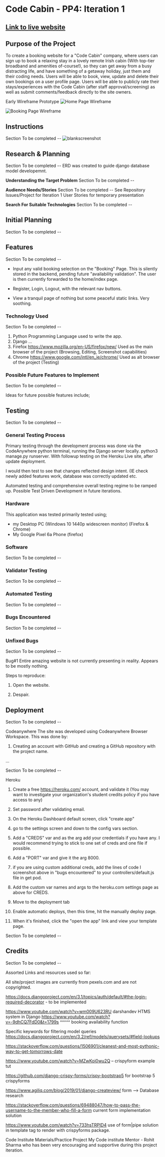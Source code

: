 # Code Cabin - PP4: Iteration 1

## [Link to live website](https://code-cabin-d74544e083a8.herokuapp.com//)

## **Purpose of the Project**

To create a booking website for a "Code Cabin" company, where users can sign up to book a relaxing stay in a lovely remote Irish cabin (With top-tier broadband and amenities of-course!), so they can get away from a busy distracting life, and have something of a getaway holiday, just them and their coding needs.
Users will be able to book, view, update and delete their own bookings on a user profile page.
Users will be able to publicly rate their stays/experiences with the Code Cabin (after staff approval/screening) as well as submit comments/feedback directly to the site owners.

Early Wireframe Prototype
![Home Page Wireframe](static/docs/readme-images/index.html.png)

![Booking Page Wireframe](static/docs/readme-images/booking.html.png)

## **Instructions**

Section To be completed --
![blankscreenshot](static/docs/readme-images/)

## **Research & Planning**

Section To be completed --
ERD was created to guide django database model developemnt.

**Understanding the Target Problem**
Section To be completed --

**Audience Needs/Stories**
Section To be completed -- See Repository Issues/Project for Iteration 1 User Stories for temporary presentation

**Search For Suitable Technologies**
Section To be completed --

## **Initial Planning**

Section To be completed --

## **Features**

Section To be completed --

- Input any valid booking selection on the "Booking" Page. This is silently stored in the backend, pending future "availability validation". The user is then currently forwarded to the home/index page.

- Register, Login, Logout, with the relevant nav buttons.

- View a tranquil page of nothing but some peaceful static links. Very soothing.

### **Technology Used**

Section To be completed --

1.  Python
    Programming Language used to write the app.
2.  Django ...
3.  Firefox https://www.mozilla.org/en-US/firefox/new/
    Used as the main browser of the project (Browsing, Editing, Screenshot capabilities)
4.  Chrome https://www.google.com/intl/en_ie/chrome/
    Used as alt browser of the project (Testing)

### **Possible Future Features to Implement**

Section To be completed --

Ideas for future possible features include;

## **Testing**

Section To be completed --

### **General Testing Process**

Primary testing through the development process was done via the CodeAnywhere python terminal, running the Django server locally.
python3 manage.py runserver. With followup testing on the Heroku Live site, after update deployment.

I would then test to see that changes reflected design intent. (IE check newly added features work, database was correctly updated etc.

Automated testing and comprehensive overall testing regime to be ramped up. Possible Test Driven Development in future iterations.

### **Hardware**

This application was tested primarily tested using;

- my Desktop PC (Windows 10 1440p widescreen monitor) (Firefox & Chrome)
- My Google Pixel 6a Phone (firefox)

### **Software**

Section To be completed --

### **Validator Testing**

Section To be completed --

### **Automated Testing**

Section To be completed --

### **Bugs Encountered**

Section To be completed --

### **Unfixed Bugs**

Section To be completed --

Bug#1
Entire amazing website is not currently presenting in reality. Appears to be mostly nothing.

Steps to reproduce:

1. Open the website.

2. Despair.

## **Deployment**

Section To be completed --

Codeanywhere
The site was developed using Codeanywhere Browser Workspace. This was done by:

1. Creating an account with GitHub and creating a GitHub repository with the project name.

...

Section To be completed --

Heroku

1. Create a free https://heroku.com/ account, and validate it (You may want to investigate your organization's student credits policy if you have access to any)
2. Set password after validating email.
3. On the Heroku Dashboard default screen, click "create app"
4. go to the settings screen and down to the config vars section.
5. Add a "CREDS" var and as the arg add your credentials if you have any. I would recommend trying to stick to one set of creds and one file if possible.
6. Add a "PORT" var and give it the arg 8000.
7. if you are using custom additional creds, add the lines of code I screenshot above in "bugs encountered" to your controllers/default.js file in get pod.
8. Add the custom var names and args to the heroku.com settings page as above for CREDS.

9. Move to the deployment tab
10. Enable automatic deploys, then this time, hit the manually deploy page.
11. When it's finished, click the "open the app" link and view your template page.

Section To be completed --

## **Credits**

Section To be completed --

Assorted Links and resources used so far:

All site/project images are currently from pexels.com and are not copyrighted.

https://docs.djangoproject.com/en/3.1/topics/auth/default/#the-login-required-decorator - to be implemented

https://www.youtube.com/watch?v=wm009U623RU darshandev HTMS system in Django
https://www.youtube.com/watch?v=-9dhCQ7FdD0&t=1799s ^^^^^ booking availability function

Specific keywords for filtering model queries
https://docs.djangoproject.com/en/3.2/ref/models/querysets/#field-lookups

https://stackoverflow.com/questions/1506901/cleanest-and-most-pythonic-way-to-get-tomorrows-date

https://www.youtube.com/watch?v=MZwKoi0wu2Q – crispyform example tut

https://github.com/django-crispy-forms/crispy-bootstrap5 for bootstrap 5 crispyforms

https://www.agiliq.com/blog/2019/01/django-createview/ form --> Database research

https://stackoverflow.com/questions/69488047/how-to-pass-the-username-to-the-member-who-fill-a-form current form implementation solution

https://www.youtube.com/watch?v=733hsTRPID4 use of form|pipe solution in template tag to render with crispyforms package.

Code Institute Materials/Practice Project
My Code institute Mentor - Rohit Sharma who has been very encouraging and supportive during this project iteration.
